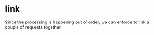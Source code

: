 # link

Since the processing is happening out of order, we can enforce to link a couple of requests together